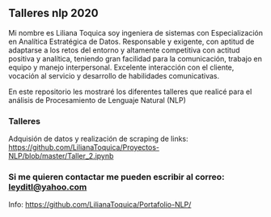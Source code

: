 ## Talleres nlp 2020

Mi nombre es Liliana Toquica soy ingeniera de sistemas con Especialización en Analítica Estratégica de Datos.  Responsable y exigente, con aptitud de adaptarse a los retos del entorno y altamente competitiva con actitud positiva y analítica, teniendo gran facilidad para la comunicación, trabajo en equipo y manejo interpersonal. Excelente interacción con el cliente, vocación al servicio y desarrollo de habilidades comunicativas. 


En este repositorio les mostraré los diferentes talleres que realicé para el análisis de Procesamiento de Lenguaje Natural (NLP)

### Talleres

Adquisión de datos y realización de scraping de links:  https://github.com/LilianaToquica/Proyectos-NLP/blob/master/Taller_2.ipynb

### Si me quieren contactar me pueden escribir al correo: leyditl@yahoo.com

Info: https://github.com/LilianaToquica/Portafolio-NLP/

